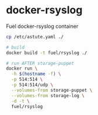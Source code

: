 docker-rsyslog
===================

Fuel docker-rsyslog container


```bash
cp /etc/astute.yaml ./

# build
docker build -t fuel/rsyslog ./

# run AFTER storage-puppet
docker run \
  -h $(hostname -f) \
  -p 514:514 \
  -p 514:514/udp \
  --volumes-from storage-puppet \
  --volumes-from storage-log \
  -d -t \
  fuel/rsyslog
```
